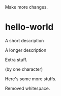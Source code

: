 Make more changes.
# hello-world

A short description

A longer description

Extra stuff.

(by one character)

Here's some more stuffs.


Removed whitespace.


